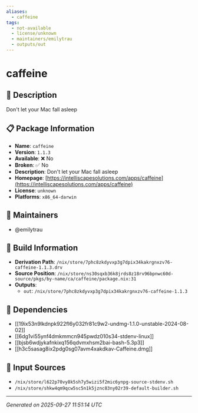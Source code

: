 ```yaml
---
aliases:
  - caffeine
tags:
  - not-available
  - license/unknown
  - maintainers/emilytrau
  - outputs/out
---
```


# caffeine

## 📝 Description

Don't let your Mac fall asleep

## 📋 Package Information

- **Name**: `caffeine`
- **Version**: `1.1.3`
- **Available**: ❌ No
- **Broken**: ✅ No
- **Description**: Don't let your Mac fall asleep
- **Homepage**: [https://intelliscapesolutions.com/apps/caffeine](https://intelliscapesolutions.com/apps/caffeine)
- **License**: `unknown`
- **Platforms**: `x86_64-darwin`
## 👥 Maintainers

- @emilytrau


## 🔧 Build Information

- **Derivation Path**: `/nix/store/7phc8zkdyvxp3g7dpix34kakrgnxzv76-caffeine-1.1.3.drv`
- **Source Position**: `/nix/store/ns30sqxb36k8jrds8z18rv96bpnwc60d-source/pkgs/by-name/ca/caffeine/package.nix:31`
- **Outputs**:
  - `out`:  `/nix/store/7phc8zkdyvxp3g7dpix34kakrgnxzv76-caffeine-1.1.3`

## 🔗 Dependencies

- [[19ix53n9lkdnpk922fl6y032fr81c9w2-undmg-1.1.0-unstable-2024-08-02]]
- [[6dg1vi55ynf4dmkmmcn945pwdz010s34-stdenv-linux]]
- [[bjsb6wdjykafnkixq156qdvmxhsm2bai-bash-5.3p3]]
- [[h3c5sasag8ix2pdg0sg07avm4xakdkav-Caffeine.dmg]]

## 📁 Input Sources

- `/nix/store/l622p70vy8k5sh7y5wizi5f2mic6ynpg-source-stdenv.sh`
- `/nix/store/shkw4qm9qcw5sc5n1k5jznc83ny02r39-default-builder.sh`

---
*Generated on 2025-09-27 11:51:14 UTC*
